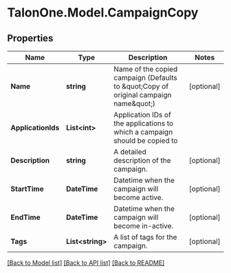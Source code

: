 
# TalonOne.Model.CampaignCopy

## Properties

Name | Type | Description | Notes
------------ | ------------- | ------------- | -------------
**Name** | **string** | Name of the copied campaign (Defaults to \&quot;Copy of original campaign name\&quot;) | [optional] 
**ApplicationIds** | **List&lt;int&gt;** | Application IDs of the applications to which a campaign should be copied to | 
**Description** | **string** | A detailed description of the campaign. | [optional] 
**StartTime** | **DateTime** | Datetime when the campaign will become active. | [optional] 
**EndTime** | **DateTime** | Datetime when the campaign will become in-active. | [optional] 
**Tags** | **List&lt;string&gt;** | A list of tags for the campaign. | [optional] 

[[Back to Model list]](../README.md#documentation-for-models)
[[Back to API list]](../README.md#documentation-for-api-endpoints)
[[Back to README]](../README.md)

